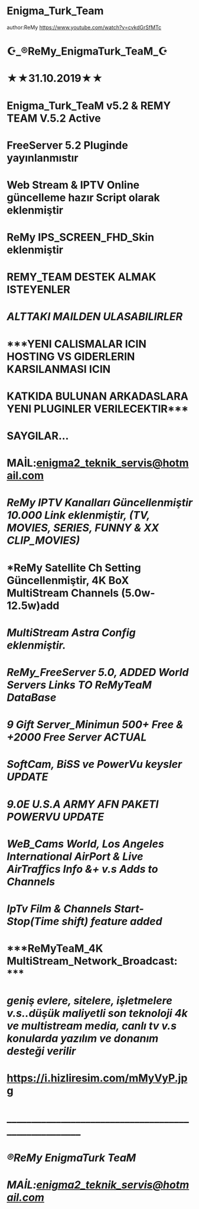 # Enigma_Turk_Team
author:ReMy
https://www.youtube.com/watch?v=cvkdGrSfMTc

# ☪️_®ReMy_EnigmaTurk_TeaM_☪️
#              ★★31.10.2019★★
#         Enigma_Turk_TeaM v5.2 & REMY TEAM V.5.2 Active
# FreeServer 5.2 Pluginde yayınlanmıstır
# Web Stream & IPTV Online güncelleme hazır Script olarak eklenmiştir
# ReMy IPS_SCREEN_FHD_Skin eklenmiştir
#     REMY_TEAM DESTEK ALMAK ISTEYENLER
# ***ALTTAKI MAILDEN ULASABILIRLER***
# ***YENI CALISMALAR ICIN HOSTING VS GIDERLERIN KARSILANMASI ICIN
# KATKIDA BULUNAN ARKADASLARA YENI PLUGINLER VERILECEKTIR***
# SAYGILAR...
# MAİL:enigma2_teknik_servis@hotmail.com

# ***ReMy IPTV Kanalları Güncellenmiştir 10.000 Link eklenmiştir, (TV, MOVIES, SERIES, FUNNY & XX CLIP_MOVIES)***
# ***ReMy Satellite Ch Setting Güncellenmiştir, 4K BoX MultiStream Channels (5.0w-12.5w)add**
# ***MultiStream Astra Config eklenmiştir.***
# ***ReMy_FreeServer 5.0, ADDED World Servers Links TO  ReMyTeaM DataBase***
# ***9 Gift Server_Minimun 500+ Free &  +2000 Free Server ACTUAL***
# ***SoftCam, BiSS ve PowerVu keysler UPDATE***
# ***9.0E U.S.A ARMY AFN PAKETI POWERVU UPDATE***
# ***WeB_Cams World, Los Angeles International AirPort & Live AirTraffics Info &+ v.s Adds to Channels***
# ***IpTv Film & Channels Start-Stop(Time shift) feature added***
# ***ReMyTeaM_4K MultiStream_Network_Broadcast: ***
# ***geniş evlere, sitelere, işletmelere v.s..düşük maliyetli son teknoloji 4k ve multistream media, canlı tv v.s konularda yazılım ve donanım desteği verilir***
# https://i.hizliresim.com/mMyVyP.jpg
# ____________________________________________________
#               ***®ReMy EnigmaTurk TeaM***  
# ***MAİL:enigma2_teknik_servis@hotmail.com***
